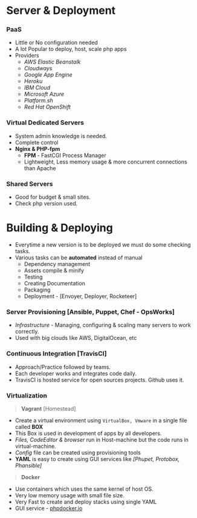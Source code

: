 # Server & Deployment

### PaaS

- Little or No configuration needed
- A lot Popular to deploy, host, scale php apps
- Providers
    - *AWS Elastic Beanstalk*
    - *Cloudways*
    - *Google App Engine*
    - *Heroku*
    - *IBM Cloud*
    - *Microsoft Azure*
    - *Platform.sh*
    - *Red Hat OpenShift*

### Virtual Dedicated Servers

- System admin knowledge is needed.
- Complete control
- **Nginx & PHP-fpm**
    - **FPM** - FastCGI Process Manager
    - Lightweight, Less memory usage & more concurrent connections than Apache

### Shared Servers

- Good for budget & small sites.
- Check php version used.

# Building & Deploying

- Everytime a new version is to be deployed we must do some checking tasks.
- Various tasks can be **automated** instead of manual
    - Dependency management
    - Assets compile & minify
    - Testing
    - Creating Documentation
    - Packaging
    - Deployment - [Envoyer, Deployer, Rocketeer]

### Server Provisioning [Ansible, Puppet, Chef - OpsWorks]

- *Infrastructure* - Managing, configuring & scaling many servers to work correctly.
- Used with big clouds like AWS, DigitalOcean, etc

### Continuous Integration [TravisCI]

- Approach/Practice followed by teams.
- Each developer works and integrates code daily.
- TravisCI is hosted service for open sources projects. Github uses it.

### Virtualization

> **Vagrant** [Homestead]

- Create a virtual environment using `VirtualBox, Vmware` in a single file called **BOX**
- This Box is used in development of apps by all developers.
- *Files, CodeEditor & browser* run in Host-machine but the code runs in virtual-machine.
- *Config* file can be created using provisioning tools
-  **YAML** is easy to create using GUI services like *[Phupet, Protobox, Phansible]*

> **Docker**

- Use containers which uses the same kernel of host OS.
- Very low memory usage with small file size.
- Very Fast to create and deploy stacks using single YAML
- GUI service - [phpdocker.io](https://phpdocker.io/generator)


